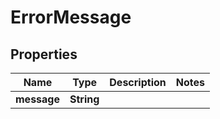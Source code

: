 # ErrorMessage

## Properties
Name | Type | Description | Notes
------------ | ------------- | ------------- | -------------
**message** | **String** |  | 
